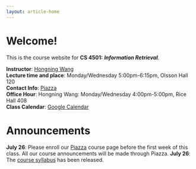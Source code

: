 ```yaml
---
layout: article-home
---
```

# Welcome!
This is the course website for **CS 4501:** ***Information Retrieval***.

**Instructor**: [Hongning Wang](http://www.cs.virginia.edu/~hw5x/)   
**Lecture time and place**: Monday/Wednesday 5:00pm-6:15pm, Olsson Hall 120           
**Contact Info**: [Piazza](http://piazza.com/virginia/fall2015/cs4501)             
**Office Hour**: Hongning Wang: Monday/Wednesday 4:00pm-5:00pm, Rice Hall 408   
**Class Calendar**: [Google Calendar]({{site.baseurl}}/calendar.html)

# Announcements
**July 26**: Please enroll our [Piazza](http://piazza.com/virginia/fall2015/cs4501) course page before the first week of this class. All our course announcements will be made through Piazza.
**July 26**: The [course syllabus]({{site.baseurl}}/docs/syllabus.pdf) has been
released.